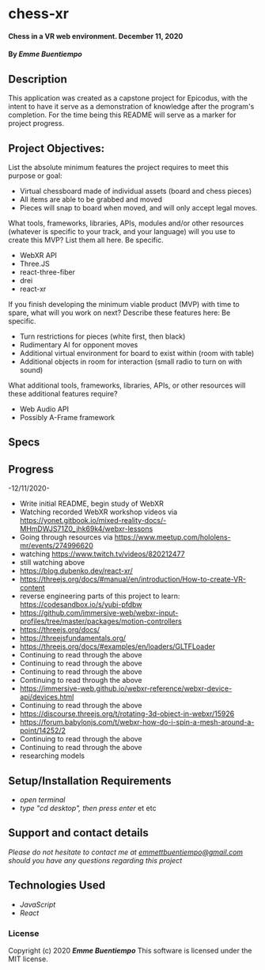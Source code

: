 # __chess-xr__

#### __Chess in a VR web environment. December 11, 2020__

#### By _**Emme Buentiempo**_

## Description

This application was created as a capstone project for Epicodus, with the intent to have it serve as a demonstration of knowledge after the program's completion. For the time being this README will serve as a marker for project progress. 

## Project Objectives:

List the absolute minimum features the project requires to meet this purpose or goal:

* Virtual chessboard made of individual assets (board and chess pieces)
* All items are able to be grabbed and moved
* Pieces will snap to board when moved, and will only accept legal moves.

What tools, frameworks, libraries, APIs, modules and/or other resources (whatever is specific to your track, and your language) will you use to create this MVP? List them all here. Be specific.

* WebXR API
* Three.JS
* react-three-fiber
* drei
* react-xr

If you finish developing the minimum viable product (MVP) with time to spare, what will you work on next? Describe these features here: Be specific.

* Turn restrictions for pieces (white first, then black)
* Rudimentary AI for opponent moves
* Additional virtual environment for board to exist within (room with table)
* Additional objects in room for interaction (small radio to turn on with sound)

What additional tools, frameworks, libraries, APIs, or other resources will these additional features require?

* Web Audio API
* Possibly A-Frame framework


## Specs

## Progress

-12/11/2020-
* Write initial README, begin study of WebXR
* Watching recorded WebXR workshop videos via https://yonet.gitbook.io/mixed-reality-docs/-MHmDWJS71Z0_jhk69k4/webxr-lessons
* Going through resources via https://www.meetup.com/hololens-mr/events/274996620
* watching https://www.twitch.tv/videos/820212477
* still watching above
* https://blog.dubenko.dev/react-xr/
* https://threejs.org/docs/#manual/en/introduction/How-to-create-VR-content
* reverse engineering parts of this project to learn: https://codesandbox.io/s/yubi-pfdbw
* https://github.com/immersive-web/webxr-input-profiles/tree/master/packages/motion-controllers
* https://threejs.org/docs/
* https://threejsfundamentals.org/
* https://threejs.org/docs/#examples/en/loaders/GLTFLoader
* Continuing to read through the above
* Continuing to read through the above
* Continuing to read through the above
* Continuing to read through the above
* https://immersive-web.github.io/webxr-reference/webxr-device-api/devices.html
* Continuing to read through the above
* https://discourse.threejs.org/t/rotating-3d-object-in-webxr/15926
* https://forum.babylonjs.com/t/webxr-how-do-i-spin-a-mesh-around-a-point/14252/2
* Continuing to read through the above
* Continuing to read through the above
* researching models

## Setup/Installation Requirements

* _open terminal_
* _type "cd desktop", then press enter_
et etc

## Support and contact details

_Please do not hesitate to contact me at emmettbuentiempo@gmail.com should you have any questions regarding this project_

## Technologies Used

* _JavaScript_
* _React_

### License

Copyright (c) 2020 **_Emme Buentiempo_**
This software is licensed under the MIT license.